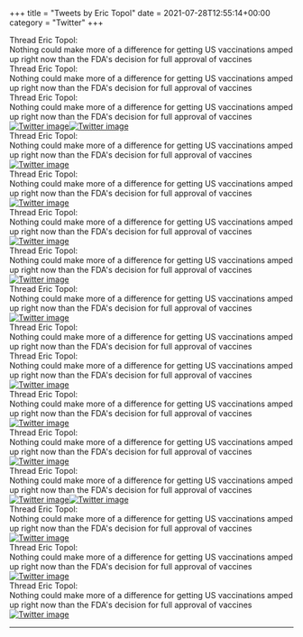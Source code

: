 +++
title = "Tweets by Eric Topol" 
date = 2021-07-28T12:55:14+00:00
category = "Twitter"
+++
<div class="tweet"> 
<div class="profile"> 
Thread Eric Topol: 
</div> 
<div class="tweet-content">Nothing could make more of a difference for getting US vaccinations amped up right now than the FDA's decision for full approval of vaccines</div></div><div class="tweet"> 
<div class="profile"> 
Thread Eric Topol: 
</div> 
<div class="tweet-content">Nothing could make more of a difference for getting US vaccinations amped up right now than the FDA's decision for full approval of vaccines</div></div><div class="tweet"> 
<div class="profile"> 
Thread Eric Topol: 
</div> 
<div class="tweet-content">Nothing could make more of a difference for getting US vaccinations amped up right now than the FDA's decision for full approval of vaccines</div></div><a href="E7YzOB0VcAIrGS2.jpg"  ><img src="E7YzOB0VcAIrGS2.jpg" alt="Twitter image" ></img></a><a href="E7YzQDOUYAEa4H3.jpg"  ><img src="E7YzQDOUYAEa4H3.jpg" alt="Twitter image" ></img></a><div class="tweet"> 
<div class="profile"> 
Thread Eric Topol: 
</div> 
<div class="tweet-content">Nothing could make more of a difference for getting US vaccinations amped up right now than the FDA's decision for full approval of vaccines</div></div><a href="E7Y1c-xVoAEOssS.jpg"  ><img src="E7Y1c-xVoAEOssS.jpg" alt="Twitter image" ></img></a><div class="tweet"> 
<div class="profile"> 
Thread Eric Topol: 
</div> 
<div class="tweet-content">Nothing could make more of a difference for getting US vaccinations amped up right now than the FDA's decision for full approval of vaccines</div></div><a href="E7ZAdwhUcAYpt29.jpg"  ><img src="E7ZAdwhUcAYpt29.jpg" alt="Twitter image" ></img></a><div class="tweet"> 
<div class="profile"> 
Thread Eric Topol: 
</div> 
<div class="tweet-content">Nothing could make more of a difference for getting US vaccinations amped up right now than the FDA's decision for full approval of vaccines</div></div><a href="E7ZBu9dVgAUha26.jpg"  ><img src="E7ZBu9dVgAUha26.jpg" alt="Twitter image" ></img></a><div class="tweet"> 
<div class="profile"> 
Thread Eric Topol: 
</div> 
<div class="tweet-content">Nothing could make more of a difference for getting US vaccinations amped up right now than the FDA's decision for full approval of vaccines</div></div><a href="E7ZLLryVEAA9N8Y.jpg"  ><img src="E7ZLLryVEAA9N8Y.jpg" alt="Twitter image" ></img></a><div class="tweet"> 
<div class="profile"> 
Thread Eric Topol: 
</div> 
<div class="tweet-content">Nothing could make more of a difference for getting US vaccinations amped up right now than the FDA's decision for full approval of vaccines</div></div><a href="E7ZN7LfVoAEdxyC.jpg"  ><img src="E7ZN7LfVoAEdxyC.jpg" alt="Twitter image" ></img></a><div class="tweet"> 
<div class="profile"> 
Thread Eric Topol: 
</div> 
<div class="tweet-content">Nothing could make more of a difference for getting US vaccinations amped up right now than the FDA's decision for full approval of vaccines</div></div><div class="tweet"> 
<div class="profile"> 
Thread Eric Topol: 
</div> 
<div class="tweet-content">Nothing could make more of a difference for getting US vaccinations amped up right now than the FDA's decision for full approval of vaccines</div></div><a href="E7ZnVTPVgAQv3OB.jpg"  ><img src="E7ZnVTPVgAQv3OB.jpg" alt="Twitter image" ></img></a><div class="tweet"> 
<div class="profile"> 
Thread Eric Topol: 
</div> 
<div class="tweet-content">Nothing could make more of a difference for getting US vaccinations amped up right now than the FDA's decision for full approval of vaccines</div></div><a href="E7ZuDeuVoAI2StQ.jpg"  ><img src="E7ZuDeuVoAI2StQ.jpg" alt="Twitter image" ></img></a><div class="tweet"> 
<div class="profile"> 
Thread Eric Topol: 
</div> 
<div class="tweet-content">Nothing could make more of a difference for getting US vaccinations amped up right now than the FDA's decision for full approval of vaccines</div></div><a href="E7Z26v1UYAEc9HE.jpg"  ><img src="E7Z26v1UYAEc9HE.jpg" alt="Twitter image" ></img></a><div class="tweet"> 
<div class="profile"> 
Thread Eric Topol: 
</div> 
<div class="tweet-content">Nothing could make more of a difference for getting US vaccinations amped up right now than the FDA's decision for full approval of vaccines</div></div><a href="E7aG3f3UUAASP3z.jpg"  ><img src="E7aG3f3UUAASP3z.jpg" alt="Twitter image" ></img></a><a href="E7aG7NHVgAIHgJ-.jpg"  ><img src="E7aG7NHVgAIHgJ-.jpg" alt="Twitter image" ></img></a><div class="tweet"> 
<div class="profile"> 
Thread Eric Topol: 
</div> 
<div class="tweet-content">Nothing could make more of a difference for getting US vaccinations amped up right now than the FDA's decision for full approval of vaccines</div></div><a href="E7aSMyIUYAQkxc3.jpg"  ><img src="E7aSMyIUYAQkxc3.jpg" alt="Twitter image" ></img></a><div class="tweet"> 
<div class="profile"> 
Thread Eric Topol: 
</div> 
<div class="tweet-content">Nothing could make more of a difference for getting US vaccinations amped up right now than the FDA's decision for full approval of vaccines</div></div><a href="E7aov1cUYAAeBM2.jpg"  ><img src="E7aov1cUYAAeBM2.jpg" alt="Twitter image" ></img></a><div class="tweet"> 
<div class="profile"> 
Thread Eric Topol: 
</div> 
<div class="tweet-content">Nothing could make more of a difference for getting US vaccinations amped up right now than the FDA's decision for full approval of vaccines</div></div><a href="E7bWMJ4VIAYI4Tg.jpg"  ><img src="E7bWMJ4VIAYI4Tg.jpg" alt="Twitter image" ></img></a>

---